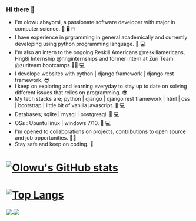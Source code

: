 ### Hi there 👋
* I'm olowu abayomi, a passionate software developer with major in computer science. 📔 🖥️ 🖱️
* I have experience in prgramming in general academically and currently developing using python programming language. 🐍 💻
* I'm also an intern to the ongoing Reskill Americans @reskillamericans, Hng8i Internship @hnginternships and former intern at Zuri Team @zuriteam bootcamps.👨‍🎓 💻
* I develope websites with python | django framework | django rest framework. 😎
* I keep on exploring and learning everyday to stay up to date on solving different issues that relies on programming. 😎
* My tech stacks are; python | django | django rest framework | html | css | bootstrap | little bit of vanilla javascript. 🧰 💻
* Databases; sqlite | mysql | postgresql. 🧰 💻
* OSs : Ubuntu linux | windows 7/10. 🧰 💻
* I'm opened to collaborations on projects, contributions to open source and job opportunities. 👨‍💼
* Stay safe and keep on coding. 🗽
# [![Olowu's GitHub stats](https://github-readme-stats.vercel.app/api?username=aayobam&show_icons=True&theme=radical&count_private=True&card_width=600px)](https://github.com/aayobam/github-readme-stats)
# [![Top Langs](https://github-readme-stats.vercel.app/api/top-langs/?username=aayobam&theme=radical&layout=compact&card_width=600px)](https://github.com/aayobam/github-readme-stats)

<a href="https://github.com/aayobam/github-readme-stats">
  <img align="center" src="https://github-readme-stats.vercel.app/api?username=aayobam&show_icons=True&theme=radical&count_private=True" />
</a>
<a href="https://github.com/aayobam/convoychat">
  <img align="center" src="https://github-readme-stats.vercel.app/api/top-langs/?username=aayobam&theme=radical&layout=compact&card_width=500px)" />
</a>

